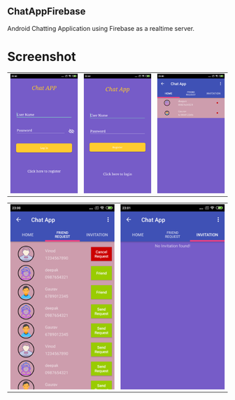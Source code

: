 ChatAppFirebase
----

Android Chatting Application using Firebase as a realtime server.

Screenshot
===

<table>
  <tr>
    <td>
      <img src="screenshot/login_screen.png" width=250 />
    </td>
    <td>
      <img src="screenshot/register_screen.png" width=250 />
    </td>
    <td>
      <img src="screenshot/home_screen.png" width=250 />
    </td>
  </tr>
</table>
 
 <table>
  <tr>
    <td>
      <img src="screenshot/friend_request_screen.png" width=250 />
    </td>
    <td>
      <img src="screenshot/invitation_screen.png" width=250 />
    </td>
  </tr>
</table> 